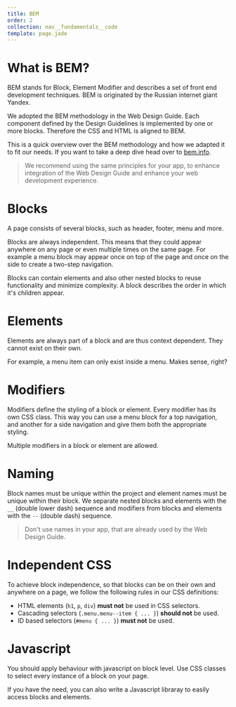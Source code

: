 ```yaml
---
title: BEM
order: 2
collection: nav__fundamentals__code
template: page.jade
---
```


# What is BEM?

BEM stands for Block, Element Modifier and describes a set of front end
development techniques. BEM is originated by the Russian internet giant Yandex.

We adopted the BEM methodology in the Web Design Guide. Each component
defined by the Design Guidelines is implemented by one or more blocks.
Therefore the CSS and HTML is aligned to BEM.

This is a quick overview over the BEM methodology and how we adapted it to
fit our needs. If you want to take a deep dive head over to
<a class="link" href="https://bem.info/method/definitions/">bem.info</a>.

> We recommend using the same principles for your app, to enhance integration
> of the Web Design Guide and enhance your web development experience.

# Blocks

A page consists of several blocks, such as header, footer, menu and more.

Blocks are always independent. This means that they could appear anywhere on
any page or even multiple times on the same page. For example a menu block may
appear once on top of the page and once on the side to create a two-step
navigation.

Blocks can contain elements and also other nested blocks to reuse
functionality and minimize complexity. A block describes the order
in which it's children appear.

# Elements

Elements are always part of a block and are thus context dependent.
They cannot exist on their own.

For example, a menu item can only exist inside a menu. Makes sense, right?

# Modifiers

Modifiers define the styling of a block or element. Every modifier has its
own CSS class. This way you can use a menu block for a top navigation, and
another for a side navigation and give them both the appropriate styling.

Multiple modifiers in a block or element are allowed.

# Naming

Block names must be unique within the project and element names must be unique
within their block.
We separate nested blocks and elements with the <code>__</code>
(double lower dash) sequence and modifiers from blocks and elements with the
<code>--</code> (double dash) sequence.

> Don't use names in your app, that are already used by the Web Design Guide.

# Independent CSS

To achieve block independence, so that blocks can be on their own and anywhere
on a page, we follow the following rules in our CSS definitions:

* HTML elements (<code>h1</code>, <code>p</code>, <code>div</code>)
  <strong>must not</strong> be used in CSS selectors.
* Cascading selectors (<code>.menu.menu--item { ... }</code>)
  <strong>should not</strong> be used.
* ID based selectors (<code>#menu { ... }</code>) <strong>must not</strong>
  be used.


# Javascript

You should apply behaviour with javascript on block level. Use CSS classes to
select every instance of a block on your page.

If you have the need, you can also write a Javascript libraray to easily
access blocks and elements.

<!-- Copyright AXA Versicherungen AG 2015 -->
